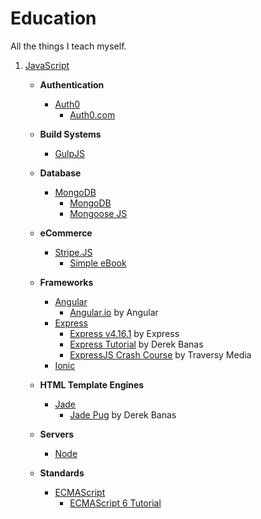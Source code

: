 # Education
All the things I teach myself.  

1. [JavaScript](dir/javascript)

    * **Authentication**
      * [Auth0](dir/javascript/auth0)
        * [Auth0.com](dir/javascript/auth0/auth0)

    * **Build Systems**  
      * [GulpJS]()
      
    * **Database**  
      * [MongoDB](dir/javascript/mongodb)
        * [MongoDB]()
        * [Mongoose JS]()

    * **eCommerce**
      * [Stripe.JS](dir/javascript/stripe)
        * [Simple eBook](dir/javascript/simple-ebook)

    * **Frameworks**
      * [Angular](dir/javascript/angular)
        * [Angular.io](dir/javascript/angular/angular-io) by Angular
      * [Express](dir/javascript/express)
        * [Express v4.16.1](dir/javascript/express/express_v4-16-1) by Express
        * [Express Tutorial](dir/javascript/express/express-tutorial) by Derek Banas
        * [ExpressJS Crash Course](dir/javascript/express/expressjs-crash-course) by Traversy Media
      * [Ionic](dir/javascript/ionic)

    * **HTML Template Engines**
      * [Jade](dir/javascript/jade)
        * [Jade Pug](dir/javascript/jade/jade-pug) by Derek Banas

    * **Servers**
      * [Node](dir/javascript/node)

    * **Standards**
      * [ECMAScript](dir/javascript/ecmascript)
        * [ECMAScript 6 Tutorial](dir/javascript/ecmascript/ecmascript-6-tutorial)
